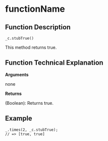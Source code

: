 # functionName

## Function Description

```
_c.stubTrue()
```

This method returns true.

## Function Technical Explanation

**Arguments**

none

**Returns**

(Boolean): Returns true.

## Example

```
_.times(2, _c.stubTrue);
// => [true, true]
```
